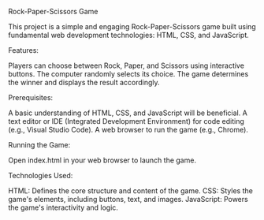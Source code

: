 Rock-Paper-Scissors Game

This project is a simple and engaging Rock-Paper-Scissors game built using fundamental web development technologies: HTML, CSS, and JavaScript.

Features:

Players can choose between Rock, Paper, and Scissors using interactive buttons.
The computer randomly selects its choice.
The game determines the winner and displays the result accordingly.

Prerequisites:

A basic understanding of HTML, CSS, and JavaScript will be beneficial.
A text editor or IDE (Integrated Development Environment) for code editing (e.g., Visual Studio Code).
A web browser to run the game (e.g., Chrome).

Running the Game:

Open index.html in your web browser to launch the game.

Technologies Used:

HTML: Defines the core structure and content of the game.
CSS: Styles the game's elements, including buttons, text, and images.
JavaScript: Powers the game's interactivity and logic.

